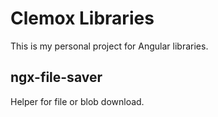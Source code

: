 # Clemox Libraries

This is my personal project for Angular libraries.

## ngx-file-saver

Helper for file or blob download.

